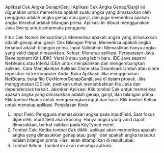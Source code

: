 Aplikasi Cek Angka Genap/Ganjil
Aplikasi Cek Angka Genap/Ganjil ini digunakan untuk memeriksa apakah suatu angka yang dimasukkan oleh pengguna adalah angka genap atau ganjil, dan juga memeriksa apakah angka tersebut adalah bilangan prima. Aplikasi ini dibuat menggunakan Java Swing untuk antarmuka pengguna.

Fitur
Cek Nomor Genap/Ganjil: Memeriksa apakah angka yang dimasukkan adalah genap atau ganjil.
Cek Bilangan Prima: Memeriksa apakah angka tersebut adalah bilangan prima.
Input Validation: Memastikan hanya angka yang valid dapat dimasukkan.
Keluar: Menutup aplikasi.
Persyaratan
Java Development Kit (JDK): Versi 8 atau yang lebih baru.
IDE Java seperti NetBeans atau IntelliJ IDEA untuk menjalankan dan mengembangkan aplikasi.
Cara Menjalankan Aplikasi
Clone atau Download: Unduh atau clone repositori ini ke komputer Anda.
Buka Aplikasi:
Jika menggunakan NetBeans, buka file CekNomorGenapGanjil.java di dalam proyek.
Jika menggunakan IDE lain, pastikan untuk menambahkan file Java dan dependencies terkait.
Jalankan Aplikasi:
Klik tombol Cek untuk memeriksa apakah angka yang dimasukkan adalah genap, ganjil, dan bilangan prima.
Klik tombol Hapus untuk mengosongkan input dan hasil.
Klik tombol Keluar untuk menutup aplikasi.
Penjelasan Kode
1. Input Field:
Pengguna memasukkan angka pada inputField.
Saat fokus diperoleh, input field akan kosong.
Hanya angka yang valid dapat dimasukkan, berkat validasi pada KeyTyped event.
2. Tombol Cek:
Ketika tombol Cek diklik, aplikasi akan memeriksa apakah angka yang dimasukkan genap atau ganjil, dan apakah angka tersebut adalah bilangan prima.
Hasil akan ditampilkan di resultLabel.
3. Tombol Keluar:
Tombol ini akan menutup aplikasi.
